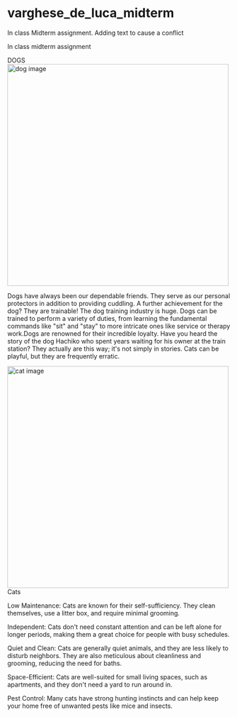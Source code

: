 # varghese_de_luca_midterm
In class Midterm assignment. Adding text to cause a conflict


In class midterm assignment

DOGS
<img src="images/pexels-goochie-poochie-grooming-3299906.jpg" width="500" alt="dog image">

Dogs have always been our dependable friends. They serve as our personal protectors in addition to providing cuddling. A further achievement for the dog? They are trainable! The dog training industry is huge. Dogs can be trained to perform a variety of duties, from learning the fundamental commands like "sit" and "stay" to more intricate ones like service or therapy work.Dogs are renowned for their incredible loyalty. Have you heard the story of the dog Hachiko who spent years waiting for his owner at the train station? They actually are this way; it's not simply in stories. Cats can be playful, but they are frequently erratic.

<img src="image/CAT.jpg" width="500" alt="cat image">
Cats

Low Maintenance: Cats are known for their self-sufficiency. They clean themselves, use a litter box, and require minimal grooming.

Independent: Cats don't need constant attention and can be left alone for longer periods, making them a great choice for people with busy schedules.

Quiet and Clean: Cats are generally quiet animals, and they are less likely to disturb neighbors. They are also meticulous about cleanliness and grooming, reducing the need for baths.

Space-Efficient: Cats are well-suited for small living spaces, such as apartments, and they don't need a yard to run around in.

Pest Control: Many cats have strong hunting instincts and can help keep your home free of unwanted pests like mice and insects.
